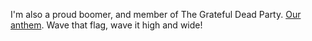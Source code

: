 I'm also a proud boomer, and member of The Grateful Dead Party. <a href="https://www.youtube.com/watch?v=rdPOAhBp2Ag">Our anthem</a>. Wave that flag, wave it high and wide!
